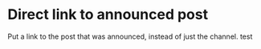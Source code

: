 # Direct link to announced post
Put a link to the post that was announced, instead of just the channel.
test